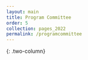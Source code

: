 ```yaml
---
layout: main
title: Program Committee
order: 5
collection: pages_2022
permalink: /programcommittee
---
```





{: .two-column}
